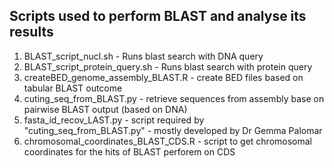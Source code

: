 ## Scripts used to perform BLAST and analyse its results

1. BLAST_script_nucl.sh - Runs blast search with DNA query
2. BLAST_script_protein_query.sh - Runs blast search with protein query
3. createBED_genome_assembly_BLAST.R - create BED files based on tabular BLAST outcome
4. cuting_seq_from_BLAST.py - retrieve sequences from assembly base on pairwise BLAST output (based on DNA)
5. fasta_id_recov_LAST.py - script required by "cuting_seq_from_BLAST.py" - mostly developed by Dr Gemma Palomar
6. chromosomal_coordinates_BLAST_CDS.R - script to get chromosomal coordinates for the hits of BLAST perforem on CDS